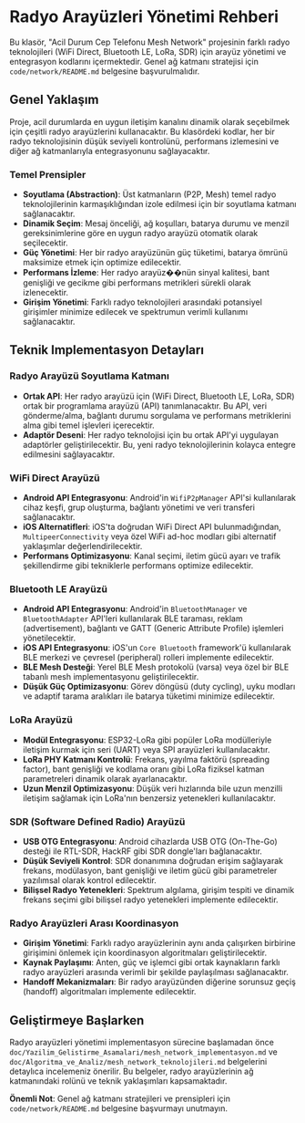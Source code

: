 # Radyo Arayüzleri Yönetimi Rehberi

Bu klasör, "Acil Durum Cep Telefonu Mesh Network" projesinin farklı radyo teknolojileri (WiFi Direct, Bluetooth LE, LoRa, SDR) için arayüz yönetimi ve entegrasyon kodlarını içermektedir. Genel ağ katmanı stratejisi için `code/network/README.md` belgesine başvurulmalıdır.

## Genel Yaklaşım

Proje, acil durumlarda en uygun iletişim kanalını dinamik olarak seçebilmek için çeşitli radyo arayüzlerini kullanacaktır. Bu klasördeki kodlar, her bir radyo teknolojisinin düşük seviyeli kontrolünü, performans izlemesini ve diğer ağ katmanlarıyla entegrasyonunu sağlayacaktır.

### Temel Prensipler

*   **Soyutlama (Abstraction)**: Üst katmanların (P2P, Mesh) temel radyo teknolojilerinin karmaşıklığından izole edilmesi için bir soyutlama katmanı sağlanacaktır.
*   **Dinamik Seçim**: Mesaj önceliği, ağ koşulları, batarya durumu ve menzil gereksinimlerine göre en uygun radyo arayüzü otomatik olarak seçilecektir.
*   **Güç Yönetimi**: Her bir radyo arayüzünün güç tüketimi, batarya ömrünü maksimize etmek için optimize edilecektir.
*   **Performans İzleme**: Her radyo arayüz��nün sinyal kalitesi, bant genişliği ve gecikme gibi performans metrikleri sürekli olarak izlenecektir.
*   **Girişim Yönetimi**: Farklı radyo teknolojileri arasındaki potansiyel girişimler minimize edilecek ve spektrumun verimli kullanımı sağlanacaktır.

## Teknik Implementasyon Detayları

### Radyo Arayüzü Soyutlama Katmanı

*   **Ortak API**: Her radyo arayüzü için (WiFi Direct, Bluetooth LE, LoRa, SDR) ortak bir programlama arayüzü (API) tanımlanacaktır. Bu API, veri gönderme/alma, bağlantı durumu sorgulama ve performans metriklerini alma gibi temel işlevleri içerecektir.
*   **Adaptör Deseni**: Her radyo teknolojisi için bu ortak API'yi uygulayan adaptörler geliştirilecektir. Bu, yeni radyo teknolojilerinin kolayca entegre edilmesini sağlayacaktır.

### WiFi Direct Arayüzü

*   **Android API Entegrasyonu**: Android'in `WifiP2pManager` API'si kullanılarak cihaz keşfi, grup oluşturma, bağlantı yönetimi ve veri transferi sağlanacaktır.
*   **iOS Alternatifleri**: iOS'ta doğrudan WiFi Direct API bulunmadığından, `MultipeerConnectivity` veya özel WiFi ad-hoc modları gibi alternatif yaklaşımlar değerlendirilecektir.
*   **Performans Optimizasyonu**: Kanal seçimi, iletim gücü ayarı ve trafik şekillendirme gibi tekniklerle performans optimize edilecektir.

### Bluetooth LE Arayüzü

*   **Android API Entegrasyonu**: Android'in `BluetoothManager` ve `BluetoothAdapter` API'leri kullanılarak BLE taraması, reklam (advertisement), bağlantı ve GATT (Generic Attribute Profile) işlemleri yönetilecektir.
*   **iOS API Entegrasyonu**: iOS'un `Core Bluetooth` framework'ü kullanılarak BLE merkezi ve çevresel (peripheral) rolleri implemente edilecektir.
*   **BLE Mesh Desteği**: Yerel BLE Mesh protokolü (varsa) veya özel bir BLE tabanlı mesh implementasyonu geliştirilecektir.
*   **Düşük Güç Optimizasyonu**: Görev döngüsü (duty cycling), uyku modları ve adaptif tarama aralıkları ile batarya tüketimi minimize edilecektir.

### LoRa Arayüzü

*   **Modül Entegrasyonu**: ESP32-LoRa gibi popüler LoRa modülleriyle iletişim kurmak için seri (UART) veya SPI arayüzleri kullanılacaktır.
*   **LoRa PHY Katmanı Kontrolü**: Frekans, yayılma faktörü (spreading factor), bant genişliği ve kodlama oranı gibi LoRa fiziksel katman parametreleri dinamik olarak ayarlanacaktır.
*   **Uzun Menzil Optimizasyonu**: Düşük veri hızlarında bile uzun menzilli iletişim sağlamak için LoRa'nın benzersiz yetenekleri kullanılacaktır.

### SDR (Software Defined Radio) Arayüzü

*   **USB OTG Entegrasyonu**: Android cihazlarda USB OTG (On-The-Go) desteği ile RTL-SDR, HackRF gibi SDR dongle'ları bağlanacaktır.
*   **Düşük Seviyeli Kontrol**: SDR donanımına doğrudan erişim sağlayarak frekans, modülasyon, bant genişliği ve iletim gücü gibi parametreler yazılımsal olarak kontrol edilecektir.
*   **Bilişsel Radyo Yetenekleri**: Spektrum algılama, girişim tespiti ve dinamik frekans seçimi gibi bilişsel radyo yetenekleri implemente edilecektir.

### Radyo Arayüzleri Arası Koordinasyon

*   **Girişim Yönetimi**: Farklı radyo arayüzlerinin aynı anda çalışırken birbirine girişimini önlemek için koordinasyon algoritmaları geliştirilecektir.
*   **Kaynak Paylaşımı**: Anten, güç ve işlemci gibi ortak kaynakların farklı radyo arayüzleri arasında verimli bir şekilde paylaşılması sağlanacaktır.
*   **Handoff Mekanizmaları**: Bir radyo arayüzünden diğerine sorunsuz geçiş (handoff) algoritmaları implemente edilecektir.

## Geliştirmeye Başlarken

Radyo arayüzleri yönetimi implementasyon sürecine başlamadan önce `doc/Yazilim_Gelistirme_Asamalari/mesh_network_implementasyon.md` ve `doc/Algoritma_ve_Analiz/mesh_network_teknolojileri.md` belgelerini detaylıca incelemeniz önerilir. Bu belgeler, radyo arayüzlerinin ağ katmanındaki rolünü ve teknik yaklaşımları kapsamaktadır.

**Önemli Not**: Genel ağ katmanı stratejileri ve prensipleri için `code/network/README.md` belgesine başvurmayı unutmayın.
